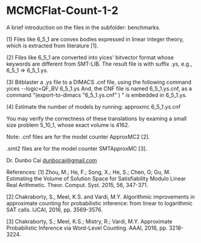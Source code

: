 # MCMCFlat-Count-1-2

A brief introduction on the files in the subfolder: benchmarks.

(1) Files like 6_5_1 are convex bodies expressed in linear integer theory, which is extracted from literature [1].

(2) Files like 6_5_1 are converted into yices' bitvector format whose keywords are different from SMT-LIB. The result file is with suffix .ys, e.g., 6_5_1 => 6_5_1.ys.
 
(3) Bitblaster a .ys file to a DIMACS .cnf file, using the following command
yices  --logic=QF_BV  6_5_1.ys
And, the CNF file is named 6_5_1.ys.cnf, as a command "(export-to-dimacs "6_5_1.ys.cnf" ) " is embedded in 6_5_1.ys.

(4) Estimate the number of models by running:
approxmc 6_5_1.ys.cnf


You may verify the correctness of these translations by examing a small size problem 5_10_1, whose exact volume is 4162.

Note:
.cnf files are for the model counter ApproxMC2 [2].

.smt2 files are for the model counter SMTApproxMC [3].

Dr. Dunbo Cai
dunbocai@gmail.com

References:
[1] Zhou, M.; He, F.; Song, X.; He, S.; Chen, G; Gu, M. Estimating the Volume of Solution Space for Satisfiability Modulo Linear Real Arithmetic. Theor. Comput. Syst. 2015, 56, 347-371.

[2] Chakraborty, S., Meel, K.S. and Vardi, M.Y. Algorithmic improvements in approximate counting for probabilistic inference: from linear to logarithmic SAT calls. IJCAI, 2016, pp. 3569-3576.

[3] Chakraborty, S.; Meel, K.S.; Mistry, R.; Vardi, M.Y. Approximate Probabilistic Inference via Word-Level Counting. AAAI, 2016, pp. 3218-3224.
